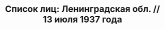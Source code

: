 ---
title: 'Список лиц: Ленинградская обл. // 13 июля 1937 года'
description: РГАСПИ, ф.17, оп.171, дело 410, лист 58
images:
- /disk/pictures/v02/17-171-410-058.jpg
- /disk/pictures/v02/17-171-410-059.jpg
- /disk/pictures/v02/17-171-410-060.jpg
- /disk/pictures/v02/17-171-410-061.jpg
- /disk/pictures/v02/17-171-410-062.jpg
- /disk/pictures/v02/17-171-410-063.jpg
---